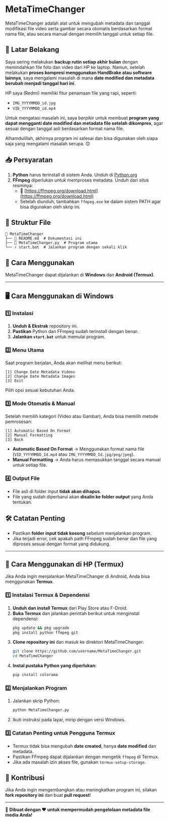 # MetaTimeChanger

MetaTimeChanger adalah alat untuk mengubah metadata dan tanggal modifikasi file video serta gambar secara otomatis berdasarkan format nama file, atau secara manual dengan memilih tanggal untuk setiap file.

## 🎯 **Latar Belakang**
Saya sering melakukan **backup rutin setiap akhir bulan** dengan memindahkan file foto dan video dari HP ke laptop. Namun, setelah melakukan **proses kompresi menggunakan HandBrake atau software lainnya**, saya mengalami masalah di mana **date modified dan metadata berubah menjadi tanggal hari ini**.

HP saya (Redmi) memiliki fitur penamaan file yang rapi, seperti:
- `IMG_YYYYMMDD_id.jpg`
- `VID_YYYYMMDD_id.mp4`

Untuk mengatasi masalah ini, saya berpikir untuk membuat **program yang dapat mengganti date modified dan metadata file setelah dikompres**, agar sesuai dengan tanggal asli berdasarkan format nama file.

Alhamdulillah, akhirnya program ini selesai dan bisa digunakan oleh siapa saja yang mengalami masalah serupa. 😊

## 📥 **Persyaratan**
1. **Python** harus terinstall di sistem Anda. Unduh di [Python.org](https://www.python.org/downloads/)
2. **FFmpeg** diperlukan untuk memproses metadata. Unduh dari situs resminya:
   - 🔗 [https://ffmpeg.org/download.html](https://ffmpeg.org/download.html)
   - Setelah diunduh, tambahkan `ffmpeg.exe` ke dalam sistem PATH agar bisa digunakan oleh skrip ini.

## 📁 **Struktur File**
```
📂 MetaTimeChanger
├── 📝 README.md  # Dokumentasi ini
├── 📜 MetaTimeChanger.py  # Program utama
└── ⚡ start.bat  # Jalankan program dengan sekali klik
```

## 🚀 **Cara Menggunakan**

MetaTimeChanger dapat dijalankan di **Windows** dan **Android (Termux)**.

---

## 🖥️ **Cara Menggunakan di Windows**

### **1️⃣ Instalasi**
1. **Unduh & Ekstrak** repository ini.
2. **Pastikan** Python dan FFmpeg sudah terinstall dengan benar.
3. **Jalankan `start.bat`** untuk memulai program.

### **2️⃣ Menu Utama**
Saat program berjalan, Anda akan melihat menu berikut:
```
[1] Change Date Metadata Videos
[2] Change Date Metadata Images
[3] Exit
```
Pilih opsi sesuai kebutuhan Anda.

### **3️⃣ Mode Otomatis & Manual**
Setelah memilih kategori (Video atau Gambar), Anda bisa memilih metode pemrosesan:
```
[1] Automatic Based On Format
[2] Manual Formatting
[3] Back
```
- **Automatic Based On Format** → Menggunakan format nama file (`VID_YYYYMMDD_Id.mp4` atau `IMG_YYYYMMDD_Id.jpg/png/jpeg`).
- **Manual Formatting** → Anda harus memasukkan tanggal secara manual untuk setiap file.

### **4️⃣ Output File**
- File asli di folder input **tidak akan dihapus**.
- File yang sudah diperbarui akan **disalin ke folder output** yang Anda tentukan.

## 🛠 **Catatan Penting**
- Pastikan **folder input tidak kosong** sebelum menjalankan program.
- Jika terjadi error, cek apakah path FFmpeg sudah benar dan file yang diproses sesuai dengan format yang didukung.

---

## 📱 **Cara Menggunakan di HP (Termux)**
Jika Anda ingin menjalankan MetaTimeChanger di Android, Anda bisa menggunakan **Termux**.

### **1️⃣ Instalasi Termux & Dependensi**
1. **Unduh dan install Termux** dari Play Store atau F-Droid.
2. **Buka Termux** dan jalankan perintah berikut untuk menginstal dependensi:
   ```bash
   pkg update && pkg upgrade
   pkg install python ffmpeg git
   ```
3. **Clone repository ini** dan masuk ke direktori MetaTimeChanger:
   ```bash
   git clone https://github.com/username/MetaTimeChanger.git
   cd MetaTimeChanger
   ```
4. **Instal pustaka Python yang diperlukan:**
   ```bash
   pip install colorama
   ```

### **2️⃣ Menjalankan Program**
1. Jalankan skrip Python:
   ```bash
   python MetaTimeChanger.py
   ```
2. Ikuti instruksi pada layar, mirip dengan versi Windows.

### **3️⃣ Catatan Penting untuk Pengguna Termux**
- Termux tidak bisa mengubah **date created**, hanya **date modified** dan metadata.
- Pastikan FFmpeg dapat dijalankan dengan mengetik `ffmpeg` di Termux.
- Jika ada masalah izin akses file, gunakan `termux-setup-storage`.

## 🤝 **Kontribusi**
Jika Anda ingin mengembangkan atau meningkatkan program ini, silakan **fork repository ini** dan buat **pull request**!

---
📌 **Dibuat dengan ❤️ untuk mempermudah pengelolaan metadata file media Anda!**

